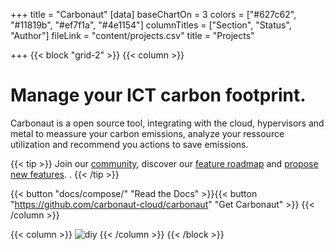 +++
title = "Carbonaut"
[data]
baseChartOn = 3
colors = ["#627c62", "#11819b", "#ef7f1a", "#4e1154"]
columnTitles = ["Section", "Status", "Author"]
fileLink = "content/projects.csv"
title = "Projects"

+++
{{< block "grid-2" >}}
{{< column >}}

# Manage your ICT **carbon** footprint.

Carbonaut is a open source tool, integrating with the cloud, hypervisors and metal to meassure your carbon emissions, analyze your ressource utilization and recommend you actions to save emissions.

{{< tip >}}
Join our [community](https://github.com/carbonaut-cloud/community), discover our [feature roadmap](https://github.com/orgs/carbonaut-cloud/projects/1) and [propose new features](https://github.com/carbonaut-cloud/carbonaut/issues/new?assignees=&labels=kind%2Ffeature&template=feature-request.yaml). .
{{< /tip >}}

{{< button "docs/compose/" "Read the Docs" >}}{{< button "https://github.com/carbonaut-cloud/carbonaut" "Get Carbonaut" >}}
{{< /column >}}

{{< column >}}
![diy](/images/spaceman.png)
{{< /column >}}
{{< /block >}}
